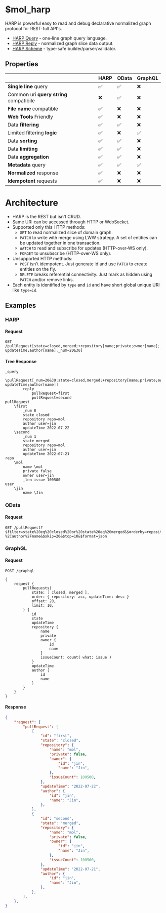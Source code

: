 # $mol_harp

HARP is powerful easy to read and debug declarative normalized graph protocol for REST-full API's.

- [HARP Query](./query) - one-line graph query language.
- [HARP Reply](./reply) - normalized graph slice data output.
- [HARP Scheme](./scheme) - type-safe builder/parser/validator.

## Properties

|                                         | HARP   | OData | GraphQL
|-----------------------------------------|--------|-------|--------
| **Single line** query                   | ✅    | ✅    |❌
| Common uri **query string** compatibile | ❌    | ✅    |❌
| **File name** compatible                | ✅    | ❌    |❌
| **Web Tools** Friendly                  | ✅    | ❌    |❌
| Data **filtering**                      | ✅    | ✅    |❌
| Limited filtering **logic**             | ✅    | ❌    |✅
| Data **sorting**                        | ✅    | ✅    |❌
| Data **limiting**                       | ✅    | ✅    |❌
| Data **aggregation**                    | ✅    | ✅    |❌
| **Metadata** query                      | ✅    | ✅    |✅
| **Normalized** response                 | ✅    | ❌    |❌
| **Idempotent** requests                 | ✅    | ❌    |❌

# Architecture

- HARP is the REST but isn't CRUD.
- Same URI can be accessed through HTTP or WebSocket.
- Supported only this HTTP methods:
  - `GET` to read normalized slice of domain graph.
  - `PATCH` to write with merge using LWW strategy. A set of entities can be updated together in one transaction.
  - `WATCH` to read and subscribe for updates (HTTP-over-WS only).
  - `FORGET` to unsubscribe (HTTP-over-WS only).
- Unsupported HTTP methods:
  - `POST` isn't idempotent. Just generate id and use `PATCH` to create entities on the fly.
  - `DELETE` breaks referential connectivity. Just mark as hidden using `PATCH` and/or remove links.
- Each entity is identified by `type` and `id` and have short global unique URI like `type=id`.

## Examples

### HARP

#### Request

```
GET /pullRequest[state=closed,merged;+repository[name;private;owner[name];_len[issue]];-updateTime;author[name];_num=20&30]
```

#### Tree Response

```tree
_query
	\pullRequest[_num=20&30;state=closed,merged;+repository[name;private;owner[name];_len[issue]];-updateTime;author[name]]
		reply
			pullRequest=first
			pullRequest=second
pullRequest
	\first
		_num 0
		state closed
		repository repo=mol
		author user=jin
		updateTime 2022-07-22
	\second
		_num 1
		state merged
		repository repo=mol
		author user=jin
		updateTime 2022-07-21
repo
	\mol
		name \mol
		private false
		owner user=jin
		_len issue 100500
user
	\jin
		name \Jin
```

### OData

#### Request

```
GET /pullRequest?$filter=state%20eq%20closed%20or%20state%20eq%20merged&$orderby=repository%20asc%2CupdateTime%20desc&$select=state%2Crepository%2Fname%2Crepository%2Fprivate%2Crepository%2Fowner%2Fname%2CupdateTime
%2Cauthor%2Fname&$skip=20&$top=10&$format=json
```

### GraphGL

#### Request

```
POST /graphql

{
	request {
		pullRequests(
			state: [ closed, merged ],
			order: { repository: asc, updateTime: desc }
			offset: 20,
			limit: 10,
		) {
			id
			state
			updateTime
			repository {
				name
				private
				owner {
					id
					name
				}
				issueCount: count( what: issue )
			}
			updateTime
			author {
				id
				name
			}
		}
	}
}
```

#### Response

```json
{
	"request": {
		"pullRequest": [
			{
				"id": "first",
				"state": "closed",
				"repository": {
					"name": "mol",
					"private": false,
					"owner": {
						"id": "jin",
						"name": "Jin",
					},
					"issueCount": 100500,
				},
				"updateTime": "2022-07-22",
				"author": {
					"id": "jin",
					"name": "Jin",
				},
			},
			{
				"id": "second",
				"state": "merged",
				"repository": {
					"name": "mol",
					"private": false,
					"owner": {
						"id": "jin",
						"name": "Jin",
					},
					"issueCount": 100500,
				},
				"updateTime": "2022-07-21",
				"author": {
					"id": "jin",
					"name": "Jin",
				},
			},	
		],
	},
}
```

